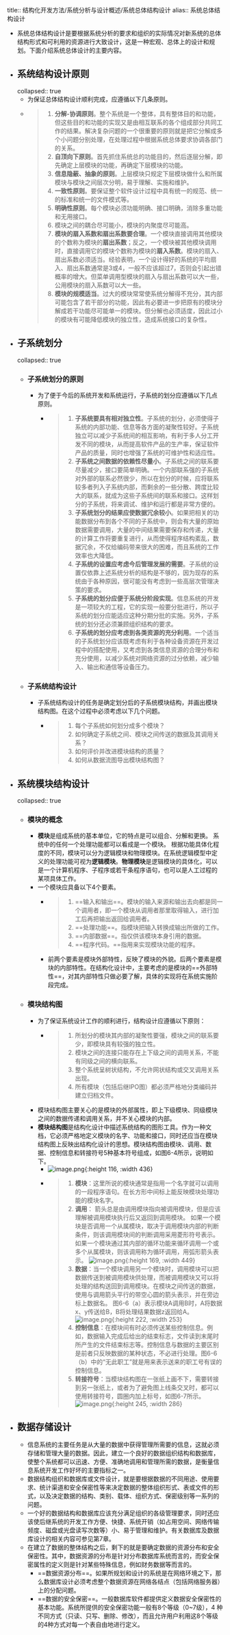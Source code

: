 title:: 结构化开发方法/系统分析与设计概述/系统总体结构设计
alias:: 系统总体结构设计

- 系统总体结构设计是要根据系统分析的要求和组织的实际情况对新系统的总体结构形式和可利用的资源进行大致设计，这是一种宏观、总体上的设计和规划。下面介绍系统总体设计的主要内容。
- ## 系统结构设计原则
  collapsed:: true
	- 为保证总体结构设计顺利完成，应遵循以下几条原则。
	- > 1. **分解-协调原则**。整个系统是一个整体，具有整体目的和功能，但这些目的和功能的实现又是由相互联系的各个组成部分共同工作的结果。解决复杂问题的一个很重要的原则就是把它分解成多个小问题分别处理，在处理过程中根据系统总体要求协调各部门的关系。
	  > 2. **自顶向下原则**。首先抓住系统总的功能目的，然后逐层分解，即先确定上层模块的功能，再确定下层模块的功能。
	  > 3. **信息隐蔽、抽象的原则**。上层模块只规定下层模块做什么和所属模块与模块之间层次分明，易于理解、实施和维护。
	  > 4. **一致性原则**。要保证整个软件设计过程中具有统一的规范、统一的标准和统一的文件模式等。
	  > 5. **明确性原则**。每个模块必须功能明确、接口明确，消除多重功能和无用接口。
	  > 6. 模块之间的耦合尽可能小，模块的内聚度尽可能高。
	  > 7. **模块的扇入系数和扇出系数要合理**。一个模块直接调用其他模块的个数称为模块的**扇出系数**；反之，一个模块被其他模块调用时，直接调用它的模块个数称为模块的**扇入系数**。模块的扇入、扇出系数必须适当。经验表明，一个设计得好的系统的平均扇入、扇出系数通常是3或4，一般不应该超过7，否则会引起出错概率的增大。但菜单调用型模块的扇入与扇出系数可以大一些，公用模块的扇入系数可以大一些。
	  > 8. **模块的规模适当**。过大的模块常常使系统分解得不充分，其内部可能包含了若干部分的功能，因此有必要进一步把原有的模块分解成若干功能尽可能单一的模块。但分解也必须适度，因此过小的模块有可能降低模块的独立性，造成系统接口的复杂性。
- ## 子系统划分
  collapsed:: true
	- ### 子系统划分的原则
		- 为了便于今后的系统开发和系统运行，子系统的划分应遵循以下几点原则。
			- > 1. **子系统要具有相对独立性**。子系统的划分，必须使得子系统的内部功能、信息等各方面的凝聚性较好。子系统独立可以减少子系统间的相互影响，有利于多人分工开发不同的模块，从而提高软件产品的生产率，保证软件产品的质量，同时也增强了系统的可维护性和适应性。
			  > 2. **子系统之间数据的依赖性尽量小**。子系统之间的联系要尽量减少，接口要简单明确。一个内部联系强的子系统对外部的联系必然很少，所以在划分的时候，应将联系较多者列入子系统内部，而剩余的一些分散、跨度比较大的联系，就成为这些子系统间的联系和接口。这样划分的子系统，将来调试、维护和运行都是非常方便的。
			  > 3. **子系统划分的结果应使数据冗余较小**。如果把相关的功能数据分布到各个不同的子系统中，则会有大量的原始数据需要调用，大量的中间结果需要保存和传递，大量的计算工作将要重复进行，从而使得程序结构紊乱，数据冗余，不仅给编码带来很大的困难，而且系统的工作效率也大降低。
			  > 4. **子系统的设置应考虑今后管理发展的需要**。子系统的设置仅依靠上述系统分析的结构是不够的，因为现存的系统由于各种原因，很可能没有考虑到一些高层次管理决策的要求。
			  > 5. **子系统的划分应便于系统分阶段实现**。信息系统的开发是一项较大的工程，它的实现一般要分批进行，所以子系统的划分应能适应这种分期分批的实施。另外，子系统的划分还必须兼顾组织结构的要求。
			  > 6. **子系统的划分应考虑到各类资源的充分利用**。一个适当的子系统划分应该既考虑有利于各种设备资源在开发过程中的搭配使用，又考虑到各类信息资源的合理分布和充分使用，以减少系统对网络资源的过分依赖，减少输入、输出和通信等设备压力。
	- ### 子系统结构设计
		- 子系统结构设计的任务是确定划分后的子系统模块结构，并画出模块结构图。在这个过程中必须考虑以下几个问题。
			- > 1. 每个子系统如何划分成多个模块？
			  > 2. 如何确定子系统之间、模块之间传送的数据及其调用关系？
			  > 3. 如何评价并改进模块结构的质量？
			  > 4. 如何从数据流图导出模块结构图？
- ## 系统模块结构设计
  collapsed:: true
	- ### 模块的概念
		- **模块**是组成系统的基本单位，它的特点是可以组合、分解和更换。
		  系统中的任何一个处理功能都可以看成是一个模块。
		  根据功能具体化程度的不同，模块可以分为逻辑模块和物理模块。在系统逻辑模型中定义的处理功能可视为**逻辑模块**。**物理模块**是逻辑模块的具体化，可以是一个计算机程序、子程序或若干条程序语句，也可以是人工过程的某项具体工作。
		- 一个模块应具备以下4个要素。
			- > 1. ==输入和输出==。模块的输入来源和输出去向都是同一个调用者，即一个模块从调用者那里取得输入，进行加工后再把输出返回给调用者。
			  > 2. ==处理功能==。指模块把输入转换成输出所做的工作。
			  > 3. ==内部数据==。指仅供该模块本身引用的数据。
			  > 4. ==程序代码。==指用来实现模块功能的程序。
			- 前两个要素是模块外部特性，反映了模块的外貌。后两个要素是模块的内部特性。在结构化设计中，主要考虑的是模块的==外部特性==，对其内部特性只做必要了解，具体的实现将在系统实施阶段完成。
	- ### 模块结构图
		- 为了保证系统设计工作的顺利进行，结构设计应遵循以下原则：
			- > 1. 所划分的模块其内部的凝聚性要强，模块之间的联系要少，即模块具有较强的独立性。
			  > 2. 模块之间的连接只能存在上下级之间的调用关系，不能有同级之间的横向联系。
			  > 3. 整个系统呈树状结构，不允许网状结构或交叉调用关系出现。
			  > 4. 所有模块（包括后继IPO图）都必须严格地分类编码并建立归档文件。
		- 模块结构图主要关心的是模块的外部属性，即上下级模块、同级模块之间的数据传递和调用关系，并不关心模块的内部。
		- **模块结构图**是结构化设计中描述系统结构的图形工具。作为一种文档，它必须严格地定义模块的名字、功能和接口，同时还应当在模块结构图上反映出结构化设计的思想。模块结构图由模块、调用、数据、控制信息和转接符号5种基本符号组成，如图6-4所示，说明如下。
			- ![image.png](../assets/image_1651999027566_0.png){:height 116, :width 436}
			- > 1. **模块**：这里所说的模块通常是指用一个名字就可以调用的一段程序语句。在长方形中间标上能反映模块处理功能的模块名字。
			  > 2. **调用**：
			    箭头总是由调用模块指向被调用模块，但是应该理解被调用模块执行后又返回到调用模块。
			    如果一个模块是否调用一个从属模块，取决于调用模块内部的判断条件，则该调用模块间的判断调用采用菱形符号表示。
			    如果一个模块通过其内部的循环功能来循环调用一个或多个从属模块，则该调用称为循环调用，用弧形箭头表示。
			  ![image.png](../assets/image_1651999211717_0.png){:height 169, :width 449} 
			  > 3. **数据**：当一个模块调用另一个模块时，调用模块可以把数据传送到被调用模块供处理，而被调用模块又可以将处理的结构送回到调用模块。在模块之间传送的数据，使用与调用箭头平行的带空心圆的箭头表示，并在旁边标上数据名。
			  图6-6（a）表示模块A调用B时，A将数据x、y传送给B，B将处理结果数据z返回给A。
			  ![image.png](../assets/image_1651999335998_0.png){:height 222, :width 253} 
			  > 4. **控制信息**：在模块间有时必须传送某些控制信息。例如，数据输入完成后给出的结束标志，文件读到末尾时所产生的文件结束标志等。控制信息与数据的主要区别是前者只反映数据的某种状态，不必进行处理。图6-6（b）中的“无此职工”就是用来表示送来的职工号有误的控制信息。
			  > 5. **转接符号**：当模块结构图在一张纸上画不下，需要转接到另一张纸上，或者为了避免图上线条交叉时，都可以使用转接符号，圆圈内加上标号，如图6-7所示。
			  ![image.png](../assets/image_1651999630572_0.png){:height 245, :width 286}
- ## 数据存储设计
	- 信息系统的主要任务是从大量的数据中获得管理所需要的信息，这就必须存储和管理大量的数据。因此，建立一个良好的数据组织结构和数据库，使整个系统都可以迅速、方便、准确地调用和管理所需的数据，是衡量信息系统开发工作好坏的主要指标之一。
	- 数据结构组织和数据库或文件设计，就是要根据数据的不同用途、使用要求、统计渠道和安全保密性等来决定数据的整体组织形式、表或文件的形式，以及决定数据的结构、类别、载体、组织方式、保密级别等一系列的问题。
	- 一个好的数据结构和数据库应该充分满足组织的各级管理要求，同时还应该使后继系统的开发工作方便、快捷、系统开销（如占用空间、网络传输频度、磁盘或光盘读写次数等）小、易于管理和维护。有关数据库及数据库设计的相关内容可参见第7章。
	- 在建立了数据的整体结构之后，剩下的就是要确定数据的资源分布和安全保密性。其中，数据资源的分布是针对分布数据库系统而言的，而安全保密属性的定义则是针对某些特殊信息，例如财务数据等而言的。
		- ==数据资源分布==。如果所规划和设计的系统是在网络环境之下，那么数据库设计必须考虑整个数据资源在网络各结点（包括网络服务器）上的分配问题。
		- ==数据的安全保密==。一般数据库软件都提供定义数据安全保密性的基本功能。系统所提供的安全保密功能一般有8个等级（0~7级），4 种不同方式（只读、只写、删除、修改），而且允许用户利用这8个等级的4种方式对每一个表自由地进行定义。